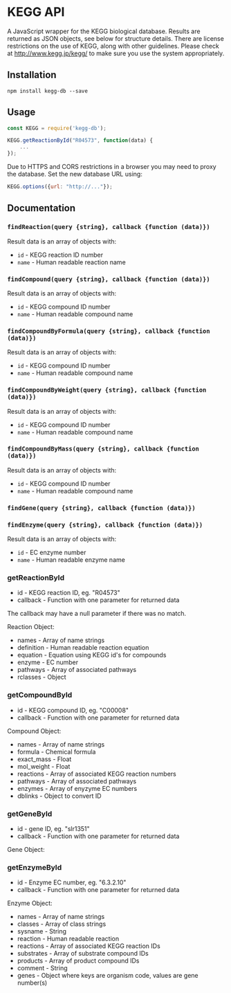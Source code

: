 # KEGG API

A JavaScript wrapper for the KEGG biological database. Results are returned as JSON objects, see below for structure details.
There are license restrictions on the use of KEGG, along with other guidelines. Please check at http://www.kegg.jp/kegg/ to make sure you use the system appropriately.

## Installation

```
npm install kegg-db --save
```

## Usage

```javascript
const KEGG = require('kegg-db');

KEGG.getReactionById("R04573", function(data) {
	...
});
```
Due to HTTPS and CORS restrictions in a browser you may need to proxy the database. Set the new database URL using:

```javascript
KEGG.options({url: "http://..."});
```

## Documentation

### `findReaction(query {string}, callback {function (data)})`
Result data is an array of objects with:
* `id` - KEGG reaction ID number
* `name` - Human readable reaction name

### `findCompound(query {string}, callback {function (data)})`
Result data is an array of objects with:
* `id` - KEGG compound ID number
* `name` - Human readable compound name

### `findCompoundByFormula(query {string}, callback {function (data)})`
Result data is an array of objects with:
* `id` - KEGG compound ID number
* `name` - Human readable compound name

### `findCompoundByWeight(query {string}, callback {function (data)})`
Result data is an array of objects with:
* `id` - KEGG compound ID number
* `name` - Human readable compound name

### `findCompoundByMass(query {string}, callback {function (data)})`
Result data is an array of objects with:
* `id` - KEGG compound ID number
* `name` - Human readable compound name

### `findGene(query {string}, callback {function (data)})`

### `findEnzyme(query {string}, callback {function (data)})`
Result data is an array of objects with:
* `id` - EC enzyme number
* `name` - Human readable enzyme name

### getReactionById
* id - KEGG reaction ID, eg. "R04573"
* callback - Function with one parameter for returned data

The callback may have a null parameter if there was no match.

Reaction Object:
* names - Array of name strings
* definition - Human readable reaction equation
* equation - Equation using KEGG id's for compounds
* enzyme - EC number
* pathways - Array of associated pathways
* rclasses - Object

### getCompoundById
* id - KEGG compound ID, eg. "C00008"
* callback - Function with one parameter for returned data

Compound Object:
* names - Array of name strings
* formula - Chemical formula
* exact_mass - Float
* mol_weight - Float
* reactions - Array of associated KEGG reaction numbers
* pathways - Array of associated pathways
* enzymes - Array of enyzyme EC numbers
* dblinks - Object to convert ID

### getGeneById
* id - gene ID, eg. "slr1351"
* callback - Function with one parameter for returned data

Gene Object:


### getEnzymeById
* id - Enzyme EC number, eg. "6.3.2.10"
* callback - Function with one parameter for returned data

Enzyme Object:
* names - Array of name strings
* classes - Array of class strings
* sysname - String
* reaction - Human readable reaction
* reactions - Array of associated KEGG reaction IDs
* substrates - Array of substrate compound IDs
* products - Array of product compound IDs
* comment - String
* genes - Object where keys are organism code, values are gene number(s)

